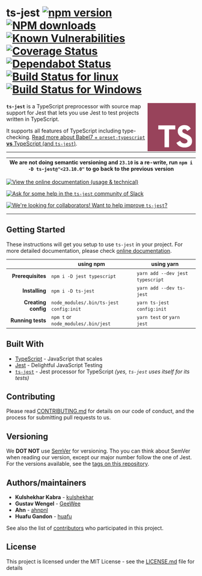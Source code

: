 # ts-jest [![npm version](https://badge.fury.io/js/ts-jest.svg)](https://badge.fury.io/js/ts-jest) [![NPM downloads](https://img.shields.io/npm/dm/ts-jest.svg?style=flat)](https://npmjs.org/package/ts-jest) [![Known Vulnerabilities](https://snyk.io/test/github/kulshekhar/ts-jest/badge.svg)](https://snyk.io/test/github/kulshekhar/ts-jest) [![Coverage Status](https://coveralls.io/repos/github/kulshekhar/ts-jest/badge.svg?branch=master)](https://coveralls.io/github/kulshekhar/ts-jest?branch=master) [![Dependabot Status](https://api.dependabot.com/badges/status?host=github&repo=kulshekhar/ts-jest)](https://dependabot.com) [![Build Status for linux](https://travis-ci.org/kulshekhar/ts-jest.svg?branch=master)](https://travis-ci.org/kulshekhar/ts-jest) [![Build Status for Windows](https://ci.appveyor.com/api/projects/status/g8tt9qd7usv0tolb/branch/master?svg=true)](https://ci.appveyor.com/project/kulshekhar/ts-jest/branch/master)

<img src="./icon.png" align="right" title="ts-jest Logo" width="128" height="128">

**`ts-jest`** is a TypeScript preprocessor with source map support for Jest that lets you use Jest to test projects written in TypeScript.

It supports all features of TypeScript including type-checking. [Read more about Babel7 + `preset-typescript` **vs** TypeScript (and `ts-jest`)](https://kulshekhar.github.io/ts-jest/user/babel7-or-ts).

---

| We are not doing semantic versioning and `23.10` is a re-write, run `npm i -D ts-jest@"<23.10.0"` to go back to the previous version |
|---|

[<img src="./docs/assets/img/documentation.png" align="left" height="24"> View the online documentation (usage & technical)](https://kulshekhar.github.io/ts-jest)

[<img src="./docs/assets/img/slack.png" align="left" height="24"> Ask for some help in the `ts-jest` community of Slack](https://bit.ly/ts-jest-slack)

<!--
[<img src="./docs/assets/img/troubleshooting.png" align="left" height="24"> Before reporting any issue, be sure to check the troubleshooting page](https://kulshekhar.github.io/ts-jest/user/troubleshooting)
-->

[<img src="./docs/assets/img/pull-request.png" align="left" height="24"> We're looking for collaborators! Want to help improve `ts-jest`?](https://github.com/kulshekhar/ts-jest/issues/223)

---

## Getting Started

These instructions will get you setup to use `ts-jest` in your project. For more detailed documentation, please check [online documentation](https://kulshekhar.github.io/ts-jest).

| | using npm | using yarn |
|---:|---|---|
| **Prerequisites** | `npm i -D jest typescript` | `yarn add --dev jest typescript` |
| **Installing** | `npm i -D ts-jest` | `yarn add --dev ts-jest` |
| **Creating config** | `node_modules/.bin/ts-jest config:init` | `yarn ts-jest config:init` |
| **Running tests** | `npm t` or `node_modules/.bin/jest` | `yarn test` or `yarn jest` |

## Built With

* [TypeScript](https://www.typescriptlang.org/) - JavaScript that scales
* [Jest](https://jestjs.io/) - Delightful JavaScript Testing
* [`ts-jest`](https://kulshekhar.github.io/ts-jest) - Jest processor for TypeScript _(yes, `ts-jest` uses itself for its tests)_

## Contributing

Please read [CONTRIBUTING.md](CONTRIBUTING.md) for details on our code of conduct, and the process for submitting pull requests to us.

## Versioning

We **DOT NOT** use [SemVer](http://semver.org/) for versioning. Tho you can think about SemVer when reading our version, except our major number follow the one of Jest. For the versions available, see the [tags on this repository](https://github.com/kulshekhar/ts-jest/tags).

## Authors/maintainers

* **Kulshekhar Kabra** - [kulshekhar](https://github.com/kulshekhar)
* **Gustav Wengel** - [GeeWee](https://github.com/GeeWee)
* **Ahn** - [ahnpnl](https://github.com/ahnpnl)
* **Huafu Gandon** - [huafu](https://github.com/huafu)

See also the list of [contributors](https://github.com/kulshekhar/ts-jest/contributors) who participated in this project.

## License

This project is licensed under the MIT License - see the [LICENSE.md](LICENSE.md) file for details
